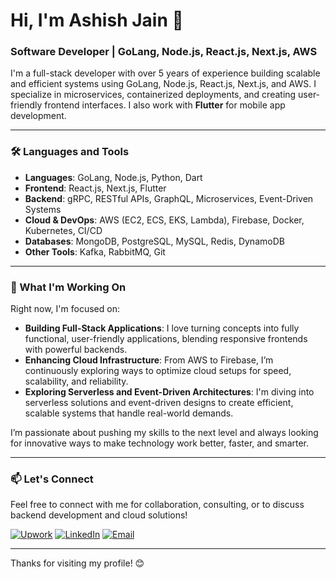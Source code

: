 # Hi, I'm Ashish Jain 👋

### Software Developer | GoLang, Node.js, React.js, Next.js, AWS

I'm a full-stack developer with over 5 years of experience building scalable and efficient systems using GoLang, Node.js, React.js, Next.js, and AWS. I specialize in microservices, containerized deployments, and creating user-friendly frontend interfaces. I also work with **Flutter** for mobile app development.


---

### 🛠️ Languages and Tools

- **Languages**: GoLang, Node.js, Python, Dart
- **Frontend**: React.js, Next.js, Flutter
- **Backend**: gRPC, RESTful APIs, GraphQL, Microservices, Event-Driven Systems
- **Cloud & DevOps**: AWS (EC2, ECS, EKS, Lambda), Firebase, Docker, Kubernetes, CI/CD
- **Databases**: MongoDB, PostgreSQL, MySQL, Redis, DynamoDB
- **Other Tools**: Kafka, RabbitMQ, Git

---

### 🚀 What I'm Working On

Right now, I'm focused on:
- **Building Full-Stack Applications**: I love turning concepts into fully functional, user-friendly applications, blending responsive frontends with powerful backends.
- **Enhancing Cloud Infrastructure**: From AWS to Firebase, I’m continuously exploring ways to optimize cloud setups for speed, scalability, and reliability.
- **Exploring Serverless and Event-Driven Architectures**: I'm diving into serverless solutions and event-driven designs to create efficient, scalable systems that handle real-world demands.

I’m passionate about pushing my skills to the next level and always looking for innovative ways to make technology work better, faster, and smarter.

---

### 📫 Let's Connect

Feel free to connect with me for collaboration, consulting, or to discuss backend development and cloud solutions!

[![Upwork](https://img.shields.io/badge/Upwork-Ashish_Jain-brightgreen?style=flat&logo=upwork)](https://www.upwork.com/freelancers/ashishj94)
[![LinkedIn](https://img.shields.io/badge/LinkedIn-Ashish_Jain-blue?style=flat&logo=linkedin)](https://www.linkedin.com/in/ashish-jain-dev/)
[![Email](https://img.shields.io/badge/Email-ashish2103parmar@gmail.com-informational?style=flat&logo=gmail)](mailto:ashish2103parmar@gmail.com)

---

Thanks for visiting my profile! 😊
